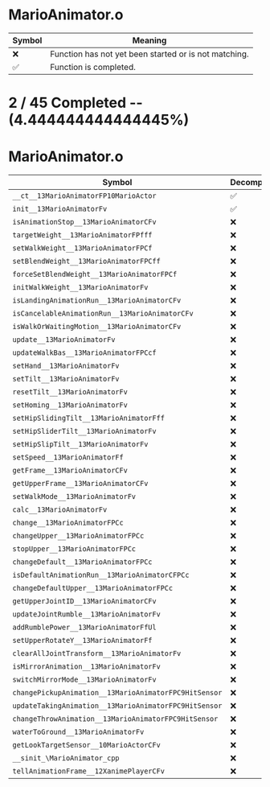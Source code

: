 # MarioAnimator.o
| Symbol | Meaning 
| ------------- | ------------- 
| :x: | Function has not yet been started or is not matching. 
| :white_check_mark: | Function is completed. 


# 2 / 45 Completed -- (4.444444444444445%)
# MarioAnimator.o
| Symbol | Decompiled? |
| ------------- | ------------- |
| `__ct__13MarioAnimatorFP10MarioActor` | :white_check_mark: |
| `init__13MarioAnimatorFv` | :white_check_mark: |
| `isAnimationStop__13MarioAnimatorCFv` | :x: |
| `targetWeight__13MarioAnimatorFPfff` | :x: |
| `setWalkWeight__13MarioAnimatorFPCf` | :x: |
| `setBlendWeight__13MarioAnimatorFPCff` | :x: |
| `forceSetBlendWeight__13MarioAnimatorFPCf` | :x: |
| `initWalkWeight__13MarioAnimatorFv` | :x: |
| `isLandingAnimationRun__13MarioAnimatorCFv` | :x: |
| `isCancelableAnimationRun__13MarioAnimatorCFv` | :x: |
| `isWalkOrWaitingMotion__13MarioAnimatorCFv` | :x: |
| `update__13MarioAnimatorFv` | :x: |
| `updateWalkBas__13MarioAnimatorFPCcf` | :x: |
| `setHand__13MarioAnimatorFv` | :x: |
| `setTilt__13MarioAnimatorFv` | :x: |
| `resetTilt__13MarioAnimatorFv` | :x: |
| `setHoming__13MarioAnimatorFv` | :x: |
| `setHipSlidingTilt__13MarioAnimatorFff` | :x: |
| `setHipSliderTilt__13MarioAnimatorFv` | :x: |
| `setHipSlipTilt__13MarioAnimatorFv` | :x: |
| `setSpeed__13MarioAnimatorFf` | :x: |
| `getFrame__13MarioAnimatorCFv` | :x: |
| `getUpperFrame__13MarioAnimatorCFv` | :x: |
| `setWalkMode__13MarioAnimatorFv` | :x: |
| `calc__13MarioAnimatorFv` | :x: |
| `change__13MarioAnimatorFPCc` | :x: |
| `changeUpper__13MarioAnimatorFPCc` | :x: |
| `stopUpper__13MarioAnimatorFPCc` | :x: |
| `changeDefault__13MarioAnimatorFPCc` | :x: |
| `isDefaultAnimationRun__13MarioAnimatorCFPCc` | :x: |
| `changeDefaultUpper__13MarioAnimatorFPCc` | :x: |
| `getUpperJointID__13MarioAnimatorCFv` | :x: |
| `updateJointRumble__13MarioAnimatorFv` | :x: |
| `addRumblePower__13MarioAnimatorFfUl` | :x: |
| `setUpperRotateY__13MarioAnimatorFf` | :x: |
| `clearAllJointTransform__13MarioAnimatorFv` | :x: |
| `isMirrorAnimation__13MarioAnimatorFv` | :x: |
| `switchMirrorMode__13MarioAnimatorFv` | :x: |
| `changePickupAnimation__13MarioAnimatorFPC9HitSensor` | :x: |
| `updateTakingAnimation__13MarioAnimatorFPC9HitSensor` | :x: |
| `changeThrowAnimation__13MarioAnimatorFPC9HitSensor` | :x: |
| `waterToGround__13MarioAnimatorFv` | :x: |
| `getLookTargetSensor__10MarioActorCFv` | :x: |
| `__sinit_\MarioAnimator_cpp` | :x: |
| `tellAnimationFrame__12XanimePlayerCFv` | :x: |
